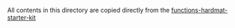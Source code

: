 All contents in this directory are copied directly from
the [functions-hardmat-starter-kit](https://github.com/smartcontractkit/functions-hardhat-starter-kit/tree/main/contracts)
